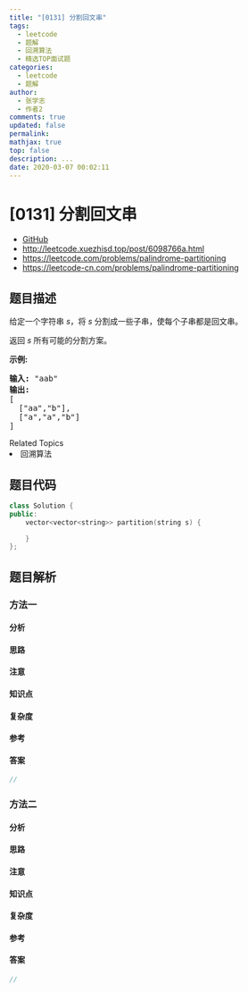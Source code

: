 ```yaml
---
title: "[0131] 分割回文串"
tags:
  - leetcode
  - 题解
  - 回溯算法
  - 精选TOP面试题
categories:
  - leetcode
  - 题解
author:
  - 张学志
  - 作者2
comments: true
updated: false
permalink:
mathjax: true
top: false
description: ...
date: 2020-03-07 00:02:11
---
```



# [0131] 分割回文串
* [GitHub](https://github.com/algoboy101/LeetCodeCrowdsource/tree/master/_posts/QA/%5B0131%5D%20%E5%88%86%E5%89%B2%E5%9B%9E%E6%96%87%E4%B8%B2.md)
* http://leetcode.xuezhisd.top/post/6098766a.html
* https://leetcode.com/problems/palindrome-partitioning
* https://leetcode-cn.com/problems/palindrome-partitioning


## 题目描述

<p>给定一个字符串 <em>s</em>，将<em> s </em>分割成一些子串，使每个子串都是回文串。</p>

<p>返回 <em>s</em> 所有可能的分割方案。</p>

<p><strong>示例:</strong></p>

<pre><strong>输入:</strong>&nbsp;&quot;aab&quot;
<strong>输出:</strong>
[
  [&quot;aa&quot;,&quot;b&quot;],
  [&quot;a&quot;,&quot;a&quot;,&quot;b&quot;]
]</pre>
<div><div>Related Topics</div><div><li>回溯算法</li></div></div>


## 题目代码

```cpp
class Solution {
public:
    vector<vector<string>> partition(string s) {

    }
};
```


## 题目解析


### 方法一

#### 分析

#### 思路

#### 注意

#### 知识点

#### 复杂度

#### 参考

#### 答案

```cpp
//
```


### 方法二

#### 分析

#### 思路

#### 注意

#### 知识点

#### 复杂度

#### 参考

#### 答案

```cpp
//
```


